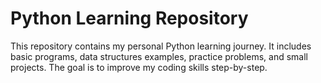 # Python Learning Repository

This repository contains my personal Python learning journey. It includes basic programs, data structures examples, practice problems, and small projects. The goal is to improve my coding skills step-by-step.
